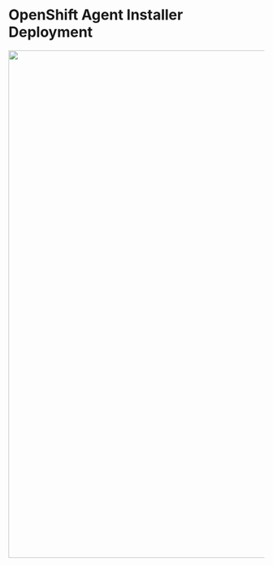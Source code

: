# **OpenShift Agent Installer Deployment**

<img src="penart.jpg" style="width: 1000px;" border=0/>

